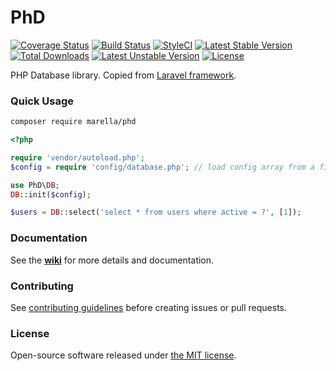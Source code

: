 # PhD

[![Coverage Status](https://coveralls.io/repos/github/marella/phd/badge.svg?branch=master)](https://coveralls.io/github/marella/phd?branch=master)
[![Build Status](https://travis-ci.org/marella/phd.svg?branch=master)](https://travis-ci.org/marella/phd)
[![StyleCI](https://styleci.io/repos/51870528/shield?style=flat)](https://styleci.io/repos/51870528)
[![Latest Stable Version](https://poser.pugx.org/marella/phd/v/stable)](https://packagist.org/packages/marella/phd) [![Total Downloads](https://poser.pugx.org/marella/phd/downloads)](https://packagist.org/packages/marella/phd) [![Latest Unstable Version](https://poser.pugx.org/marella/phd/v/unstable)](https://packagist.org/packages/marella/phd) [![License](https://poser.pugx.org/marella/phd/license)](https://packagist.org/packages/marella/phd)

PHP Database library. Copied from <a target="_blank" href="https://github.com/laravel/framework">Laravel framework</a>.

### Quick Usage

```sh
composer require marella/phd
```

```php
<?php

require 'vendor/autoload.php';
$config = require 'config/database.php'; // load config array from a file

use PhD\DB;
DB::init($config);

$users = DB::select('select * from users where active = ?', [1]);
```

### Documentation
See the **[wiki]** for more details and documentation.

### Contributing
See [contributing guidelines] before creating issues or pull requests.

### License
Open-source software released under [the MIT license][license].

[wiki]: https://github.com/marella/phd/wiki
[contributing guidelines]: /.github/CONTRIBUTING.md
[license]: /LICENSE
